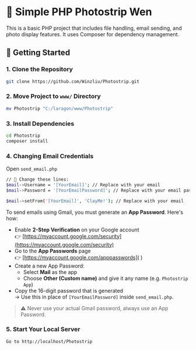 # 📸 Simple PHP Photostrip Wen
This is a basic PHP project that includes file handling, email sending, and photo display features. It uses Composer for dependency management.

## 🚀 Getting Started
### 1. Clone the Repository
```bash
git clone https://github.com/Winzliu/Photostrip.git
```
### 2. Move Project to `www/` Directory
```bash
mv Photostrip "C:/laragon/www/Photostrip"
```
### 3. Install Dependencies
```bash
cd Photostrip
composer install
```
### 4. Changing Email Credentials
Open `send_email.php`
```bash
// 🔧 Change these lines:
$mail->Username = '[YourEmail]'; // Replace with your email
$mail->Password = '[YourEmailPassword]'; // Replace with your email password

$mail->setFrom('[YourEmail]', 'ClayMe!'); // Replace with your email
```
To send emails using Gmail, you must generate an **App Password**. Here's how:
- Enable **2-Step Verification** on your Google account  
  👉 [https://myaccount.google.com/security](https://myaccount.google.com/security)
- Go to the **App Passwords** page  
  👉 [https://myaccount.google.com/apppasswords](
  )
- Create a new App Password:
  - Select **Mail** as the app
  - Choose **Other (Custom name)** and give it any name (e.g. `Photostrip App`)
- Copy the 16-digit password that is generated  
  → Use this in place of `[YourEmailPassword]` inside `send_email.php`.
> ⚠️ Never use your actual Gmail password, always use an App Password.
### 5. Start Your Local Server
```bash
Go to http://localhost/Photostrip
```
